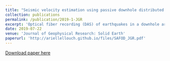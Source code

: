 ```yaml
---
title: "Seismic velocity estimation using passive downhole distributed acoustic sensing records–examples from the San Andreas Fault Observatory at Depth"
collection: publications
permalink: /publication/2019-1-JGR
excerpt: 'Optical fiber recording (DAS) of earthquakes in a downhole array allows the building of high-resolution P and S velocity models, unveiling local geology and in agreement with a conventional geophone survey'
date: 2019-07-22
venue: 'Journal of Geophysical Research: Solid Earth'
paperurl: 'http://ariellellouch.github.io/files/SAFOD_JGR.pdf'
---
```


[Download paper here](http://ariellellouch.github.io/files/SAFOD_JGR.pdf)